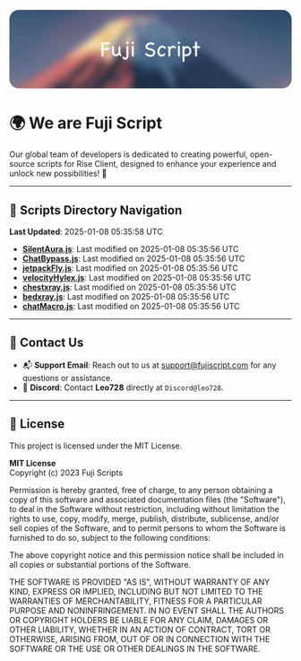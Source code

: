 ![Banner](.github/b.webp)

# 🌍 **We are Fuji Script**

Our global team of developers is dedicated to creating powerful, open-source scripts for Rise Client, designed to enhance your experience and unlock new possibilities! 🌟

---
<!-- SCRIPTS_NAVIGATION_START -->
## 📂 **Scripts Directory Navigation**

**Last Updated**: 2025-01-08 05:35:58 UTC

- **[SilentAura.js](scripts/SilentAura.js)**: Last modified on 2025-01-08 05:35:56 UTC
- **[ChatBypass.js](scripts/ChatBypass.js)**: Last modified on 2025-01-08 05:35:56 UTC
- **[jetpackFly.js](scripts/jetpackFly.js)**: Last modified on 2025-01-08 05:35:56 UTC
- **[velocityHylex.js](scripts/velocityHylex.js)**: Last modified on 2025-01-08 05:35:56 UTC
- **[chestxray.js](scripts/chestxray.js)**: Last modified on 2025-01-08 05:35:56 UTC
- **[bedxray.js](scripts/bedxray.js)**: Last modified on 2025-01-08 05:35:56 UTC
- **[chatMacro.js](scripts/chatMacro.js)**: Last modified on 2025-01-08 05:35:56 UTC

<!-- SCRIPTS_NAVIGATION_END -->

---

## 💬 **Contact Us**  
- 📬 **Support Email**: Reach out to us at [support@fujiscript.com](mailto:support@fujiscript.com) for any questions or assistance.  
- 💬 **Discord**: Contact **Leo728** directly at `Discord@leo728`.

---

## 📜 **License**

This project is licensed under the MIT License.  

**MIT License**  
Copyright (c) 2023 Fuji Scripts  

Permission is hereby granted, free of charge, to any person obtaining a copy of this software and associated documentation files (the "Software"), to deal in the Software without restriction, including without limitation the rights to use, copy, modify, merge, publish, distribute, sublicense, and/or sell copies of the Software, and to permit persons to whom the Software is furnished to do so, subject to the following conditions:  

The above copyright notice and this permission notice shall be included in all copies or substantial portions of the Software.  

THE SOFTWARE IS PROVIDED "AS IS", WITHOUT WARRANTY OF ANY KIND, EXPRESS OR IMPLIED, INCLUDING BUT NOT LIMITED TO THE WARRANTIES OF MERCHANTABILITY, FITNESS FOR A PARTICULAR PURPOSE AND NONINFRINGEMENT. IN NO EVENT SHALL THE AUTHORS OR COPYRIGHT HOLDERS BE LIABLE FOR ANY CLAIM, DAMAGES OR OTHER LIABILITY, WHETHER IN AN ACTION OF CONTRACT, TORT OR OTHERWISE, ARISING FROM, OUT OF OR IN CONNECTION WITH THE SOFTWARE OR THE USE OR OTHER DEALINGS IN THE SOFTWARE.  
